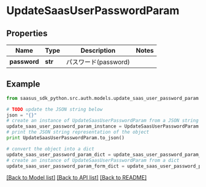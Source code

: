 # UpdateSaasUserPasswordParam


## Properties
Name | Type | Description | Notes
------------ | ------------- | ------------- | -------------
**password** | **str** | パスワード(password) | 

## Example

```python
from saasus_sdk_python.src.auth.models.update_saas_user_password_param import UpdateSaasUserPasswordParam

# TODO update the JSON string below
json = "{}"
# create an instance of UpdateSaasUserPasswordParam from a JSON string
update_saas_user_password_param_instance = UpdateSaasUserPasswordParam.from_json(json)
# print the JSON string representation of the object
print UpdateSaasUserPasswordParam.to_json()

# convert the object into a dict
update_saas_user_password_param_dict = update_saas_user_password_param_instance.to_dict()
# create an instance of UpdateSaasUserPasswordParam from a dict
update_saas_user_password_param_form_dict = update_saas_user_password_param.from_dict(update_saas_user_password_param_dict)
```
[[Back to Model list]](../README.md#documentation-for-models) [[Back to API list]](../README.md#documentation-for-api-endpoints) [[Back to README]](../README.md)


